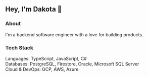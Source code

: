 ## Hey, I'm Dakota 👋

### About
I'm a backend software engineer with a love for building products.

### Tech Stack
Languages: TypeScript, JavaScript, C# </br>
Databases: PostgreSQL, Firestore, Oracle, Microsoft SQL Server </br>
Cloud & DevOps: GCP, AWS, Azure </br>
